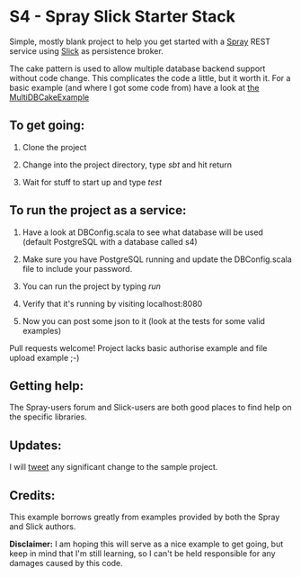 S4 - Spray Slick Starter Stack
==============================

Simple, mostly blank project to help you get started with a [Spray](http://spray.io/) REST service using [Slick](http://slick.typesafe.com/) as persistence broker.

The cake pattern is used to allow multiple database backend support without code change. This complicates the code a little, but it worth it. For a basic example (and where I got some code from) have a look at [the MultiDBCakeExample](https://github.com/slick/slick-examples/blob/master/src/main/scala/scala/slick/examples/lifted/MultiDBCakeExample.scala)


To get going:
-------------

1. Clone the project

2. Change into the project directory, type _sbt_ and hit return

3. Wait for stuff to start up and type _test_ 

To run the project as a service:
--------------------------------

1. Have a look at DBConfig.scala to see what database will be used (default PostgreSQL with a database called s4)

2. Make sure you have PostgreSQL running and update the DBConfig.scala file to include your password.

3. You can run the project by typing _run_

4. Verify that it's running by visiting localhost:8080

5. Now you can post some json to it (look at the tests for some valid examples)


Pull requests welcome! Project lacks basic authorise example and file upload example ;-)

Getting help:
-------------
The Spray-users forum and Slick-users are both good places to find help on the specific libraries.

Updates:
--------
I will [tweet](https://twitter.com/jacobusreyneke) any significant change to the sample project.

Credits:
--------

This example borrows greatly from examples provided by both the Spray and Slick authors.

**Disclaimer:** I am hoping this will serve as a nice example to get going, but keep in mind that I'm still learning, so I can't be held responsible for any damages caused by this code.
